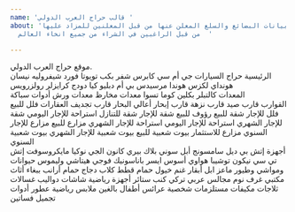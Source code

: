 ```yaml
---
name: 'قالب حراج العرب الدولي '
about: 'قالب ادخال بيانات البضائع والسلع المعلن عنها من قبل المعلنين للمزاد عليها
  من قبل الراغبين في الشراء من جميع انخاء العالم  '

---
```


موقع حراج العرب الدولي.                             
الرئيسية   حراج السيارات  جي أم سي  كابرس شفر بكب تويوتا فورد شيفروليه نيسان هونداي لكزس هوندا مرسيدس  بي أم دبليو كيا دودج كرايزلر رولزرويس   
 المعدات  كالتبلر  بكلين  كوما تسوا معدات مخارظ معدات ورش أدوات سباكة  
 القوارب  قارب صيد  قارب نزهة قارب إبحار أعالي البحار قارب تجديف 
   العقارات  فلل للبيع فلل للإجار شقة للبيع رؤوف للبيع شقة للإجار شقة للتنازل  استراحة للإجار اليومي شقة للإجار الشهري استراحة للإجار اليومي استراحة للإجار الشهري مزارع للبيع مزارع للإجار السنوي مزارع للاستثمار  بيوت شعبية للبيع بيوت شعبية للإجار الشهري بيوت شعبية السنوي    
 أجهزة إتش بي  ديل سامسونج  أبل  سوني بلاك بيري كانون الجي نوكيا مايكروسوفت  إتش تي سي نيكون توشيبا  هواوي  أسوس ايسر باناسونيك فوجي هيتاشي وليموس 
    حيوانات  ومواشي وطيور ماعز  ابل أبقار غنم خيول  حمام قطط  كلاب  دجاج حمام أرانب  ببغاء
 أثاث  مكتبي غرف نوم  مجالس عربي تركي كنب  ستائر أجهزة رياضية  شاشات دواليب غسالات ثلاجات مكيفات 
   مستلزمات شخصية  عرائس أطفال بالغين ملابس رياضية  عطور  أدوات تجميل فساتين
